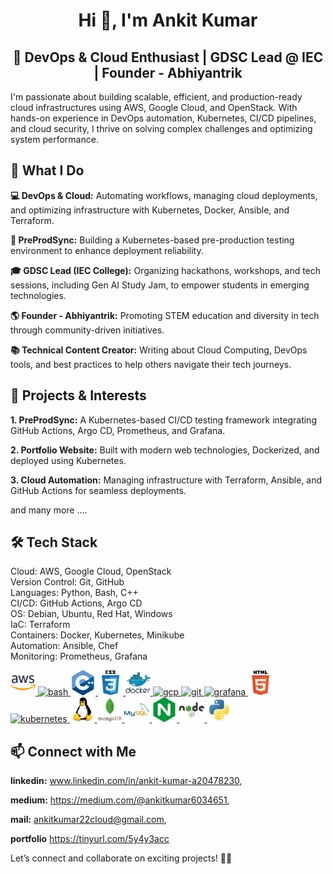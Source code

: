 <h1 align="center">Hi 👋, I'm Ankit Kumar</h1>
<h2 align="center">🚀 DevOps & Cloud Enthusiast | GDSC Lead @ IEC | Founder - Abhiyantrik</h2>
I'm passionate about building scalable, efficient, and production-ready cloud infrastructures using AWS, Google Cloud, and OpenStack. With hands-on experience in DevOps automation, Kubernetes, CI/CD pipelines, and cloud security, I thrive on solving complex challenges and optimizing system performance.

## 🔹 What I Do
**💻 DevOps & Cloud:** Automating workflows, managing cloud deployments, and optimizing infrastructure with Kubernetes, Docker, Ansible, and Terraform.

**🚀 PreProdSync:** Building a Kubernetes-based pre-production testing environment to enhance deployment reliability.

**🎓 GDSC Lead (IEC College):** Organizing hackathons, workshops, and tech sessions, including Gen AI Study Jam, to empower students in emerging technologies.

**🌎 Founder - Abhiyantrik:** Promoting STEM education and diversity in tech through community-driven initiatives.

**📚 Technical Content Creator:** Writing about Cloud Computing, DevOps tools, and best practices to help others navigate their tech journeys.

## 📌 Projects & Interests
**1. PreProdSync:** A Kubernetes-based CI/CD testing framework integrating GitHub Actions, Argo CD, Prometheus, and Grafana.

**2. Portfolio Website:**  Built with modern web technologies, Dockerized, and deployed using Kubernetes.

**3. Cloud Automation:**  Managing infrastructure with Terraform, Ansible, and GitHub Actions for seamless deployments.

and many more ....

## 🛠️ Tech Stack

Cloud:           AWS, Google Cloud, OpenStack  
Version Control: Git, GitHub  
Languages:       Python, Bash, C++  
CI/CD:           GitHub Actions, Argo CD  
OS:              Debian, Ubuntu, Red Hat, Windows  
IaC:             Terraform  
Containers:      Docker, Kubernetes, Minikube  
Automation:      Ansible, Chef  
Monitoring:      Prometheus, Grafana  

<p align="left"> <a href="https://aws.amazon.com" target="_blank" rel="noreferrer"> <img src="https://raw.githubusercontent.com/devicons/devicon/master/icons/amazonwebservices/amazonwebservices-original-wordmark.svg" alt="aws" width="40" height="40"/> </a> <a href="https://www.gnu.org/software/bash/" target="_blank" rel="noreferrer"> <img src="https://www.vectorlogo.zone/logos/gnu_bash/gnu_bash-icon.svg" alt="bash" width="40" height="40"/> </a> <a href="https://www.w3schools.com/cpp/" target="_blank" rel="noreferrer"> <img src="https://raw.githubusercontent.com/devicons/devicon/master/icons/cplusplus/cplusplus-original.svg" alt="cplusplus" width="40" height="40"/> </a> <a href="https://www.w3schools.com/css/" target="_blank" rel="noreferrer"> <img src="https://raw.githubusercontent.com/devicons/devicon/master/icons/css3/css3-original-wordmark.svg" alt="css3" width="40" height="40"/> </a> <a href="https://www.docker.com/" target="_blank" rel="noreferrer"> <img src="https://raw.githubusercontent.com/devicons/devicon/master/icons/docker/docker-original-wordmark.svg" alt="docker" width="40" height="40"/> </a> <a href="https://cloud.google.com" target="_blank" rel="noreferrer"> <img src="https://www.vectorlogo.zone/logos/google_cloud/google_cloud-icon.svg" alt="gcp" width="40" height="40"/> </a> <a href="https://git-scm.com/" target="_blank" rel="noreferrer"> <img src="https://www.vectorlogo.zone/logos/git-scm/git-scm-icon.svg" alt="git" width="40" height="40"/> </a> <a href="https://grafana.com" target="_blank" rel="noreferrer"> <img src="https://www.vectorlogo.zone/logos/grafana/grafana-icon.svg" alt="grafana" width="40" height="40"/> </a> <a href="https://www.w3.org/html/" target="_blank" rel="noreferrer"> <img src="https://raw.githubusercontent.com/devicons/devicon/master/icons/html5/html5-original-wordmark.svg" alt="html5" width="40" height="40"/> </a> <a href="https://kubernetes.io" target="_blank" rel="noreferrer"> <img src="https://www.vectorlogo.zone/logos/kubernetes/kubernetes-icon.svg" alt="kubernetes" width="40" height="40"/> </a> <a href="https://www.linux.org/" target="_blank" rel="noreferrer"> <img src="https://raw.githubusercontent.com/devicons/devicon/master/icons/linux/linux-original.svg" alt="linux" width="40" height="40"/> </a> <a href="https://www.mongodb.com/" target="_blank" rel="noreferrer"> <img src="https://raw.githubusercontent.com/devicons/devicon/master/icons/mongodb/mongodb-original-wordmark.svg" alt="mongodb" width="40" height="40"/> </a> <a href="https://www.mysql.com/" target="_blank" rel="noreferrer"> <img src="https://raw.githubusercontent.com/devicons/devicon/master/icons/mysql/mysql-original-wordmark.svg" alt="mysql" width="40" height="40"/> </a> <a href="https://www.nginx.com" target="_blank" rel="noreferrer"> <img src="https://raw.githubusercontent.com/devicons/devicon/master/icons/nginx/nginx-original.svg" alt="nginx" width="40" height="40"/> </a> <a href="https://nodejs.org" target="_blank" rel="noreferrer"> <img src="https://raw.githubusercontent.com/devicons/devicon/master/icons/nodejs/nodejs-original-wordmark.svg" alt="nodejs" width="40" height="40"/> </a> <a href="https://www.python.org" target="_blank" rel="noreferrer"> <img src="https://raw.githubusercontent.com/devicons/devicon/master/icons/python/python-original.svg" alt="python" width="40" height="40"/> </a> </p>



## 📫 Connect with Me

**linkedin:** www.linkedin.com/in/ankit-kumar-a20478230, 

**medium:** https://medium.com/@ankitkumar6034651,

**mail:** ankitkumar22cloud@gmail.com,

**portfolio** https://tinyurl.com/5y4y3acc

Let’s connect and collaborate on exciting projects! 🚀💬

